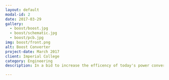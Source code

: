 ```yaml
---
layout: default
modal-id: 2
date: 2017-03-29
gallery:
  - boost/boost.jpg
  - boost/schematic.jpg
  - boost/pcb.jpg
img: boost/front.png
alt: Boost Converter
project-date: March 2017
client: Imperial College
category: Engineering
description: In a bid to increase the efficency of today's power converters, engineers have been forgoing traditional transformer circuits in favour of modern power electronics. The goal of the project is to create an efficient power converter which steps up voltages from 20V to 48V and delivering around 40 watts of power continuously and reliably. There were also stringent total harmonics distortion requirements to avoid poor power factor to the electrical network. Not only did the team had to design and build the boost converter, but we also had to put in place a complex dynamic control circuit through analogue implementations to meet these requirements.

---
```

